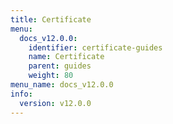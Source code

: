 ```yaml
---
title: Certificate
menu:
  docs_v12.0.0:
    identifier: certificate-guides
    name: Certificate
    parent: guides
    weight: 80
menu_name: docs_v12.0.0
info:
  version: v12.0.0
---
```



